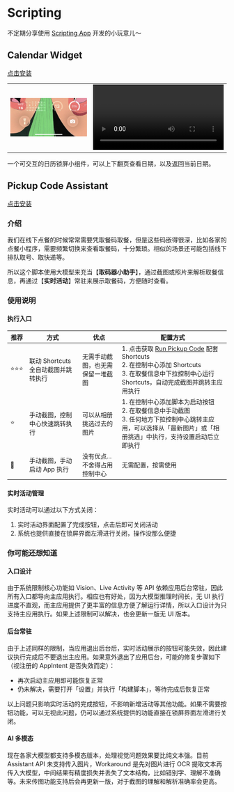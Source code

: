 
# Scripting

不定期分享使用 [Scripting App](https://scripting.fun/doc_v2/zh/index) 开发的小玩意儿～

## Calendar Widget

[点击安装](https://scripting.fun/import_scripts?urls=%5B%22https%3A%2F%2Fimarkr.com%2Fapi%2Fgithub%2Fdownload%2Fryanfwy%2Fscripting%2Ftree%2Fmaster%2Fscripts%2FCalendar%2520Widget.zip%22%5D)

| | |
| --- | --- |
| ![01](images/calendar_widget_01.jpg) | ![00](https://ryanfwy.github.io/scripting/assets/calendar_widget_00.mov) |

一个可交互的日历锁屏小组件，可以上下翻页查看日期，以及返回当前日期。


## Pickup Code Assistant

[点击安装](https://scripting.fun/import_scripts?urls=%5B%22https%3A%2F%2Fimarkr.com%2Fapi%2Fgithub%2Fdownload%2Fryanfwy%2Fscripting%2Ftree%2Fmaster%2Fscripts%2FPickup%2520Code%2520Assistant.zip%22%5D)

### 介绍

我们在线下点餐的时候常常需要凭取餐码取餐，但是这些码嵌得很深，比如各家的点餐小程序，需要频繁切换来查看取餐码，十分繁琐。相似的场景还可能包括线下排队取号、取快递等。

所以这个脚本使用大模型来充当【**取码器小助手**】，通过截图或照片来解析取餐信息，再通过【**实时活动**】常驻来展示取餐码，方便随时查看。

### 使用说明

#### 执行入口

| 推荐 | 方式 | 优点 | 配置方式 |
| --- | --- | --- | --- |
| ⭐️⭐️⭐️ | 联动 Shortcuts 全自动截图并跳转执行 | 无需手动截图，也无需保留一堆截图 | 1. 点击获取 [Run Pickup Code](https://www.icloud.com/shortcuts/71ee7994d9d14293932a0c9fc7942494) 配套 Shortcuts<br>2. 在控制中心添加 Shortcuts<br>3. 在取餐信息中下拉控制中心运行 Shortcuts，自动完成截图并跳转主应用执行 |
| ⭐️ | 手动截图，控制中心快速跳转执行 | 可以从相册挑选过去的图片 | 1. 在控制中心添加脚本为启动按钮<br>2. 在取餐信息中手动截图<br>3. 任何地方下拉控制中心跳转主应用，可以选择从「最新图片」或「相册挑选」中执行，支持设置启动后立即执行 |
| 🤡 | 手动截图，手动启动 App 执行 | 没有优点...不舍得占用控制中心 | 无需配置，按需使用 |

#### 实时活动管理

实时活动可以通过以下方式关闭：
1. 实时活动界面配置了完成按钮，点击后即可关闭活动
2. 系统也提供直接在锁屏界面左滑进行关闭，操作没那么便捷

### 你可能还想知道

#### 入口设计

由于系统限制核心功能如 Vision、Live Activity 等 API 依赖应用后台常驻，因此所有入口都导向主应用执行。相应也有好处，因为大模型推理时间长，无 UI 执行进度不直观，而主应用提供了更丰富的信息方便了解运行详情，所以入口设计为只支持主应用执行。如果上述限制可以解决，也会更新一版无 UI 版本。

#### 后台常驻

由于上述同样的限制，当应用退出后台后，实时活动展示的按钮可能失效，因此建议执行完成后不要退出主应用。如果意外退出了应用后台，可能的修复步骤如下（视注册的 AppIntent 是否失效而定）：
- 再次启动主应用即可能恢复正常
- 仍未解决，需要打开「设置」并执行「构建脚本」，等待完成后恢复正常

以上问题只影响实时活动的完成按钮，不影响新增活动等其他功能。如果不需要按钮功能，可以无视此问题，仍可以通过系统提供的功能直接在锁屏界面左滑进行关闭。

#### AI 多模态

现在各家大模型都支持多模态版本，处理视觉问题效果要比纯文本强。目前 Assistant API 未支持传入图片，Workaround 是先对图片进行 OCR 提取文本再传入大模型，中间结果有精度损失并丢失了文本结构，比如错别字、理解不准确等。未来传图功能支持后会再更新一版，对于截图的理解和解析准确率会更高。